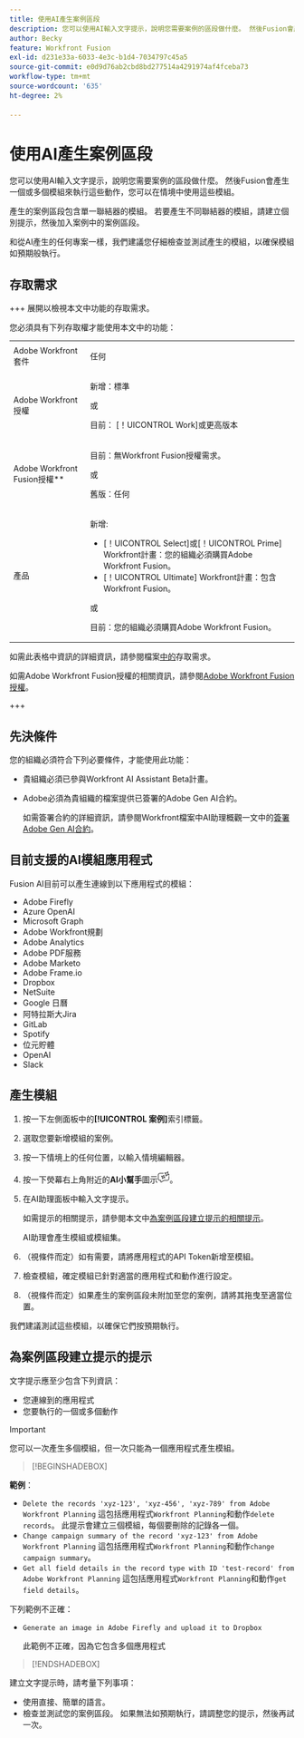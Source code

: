 ```yaml
---
title: 使用AI產生案例區段
description: 您可以使用AI輸入文字提示，說明您需要案例的區段做什麼。 然後Fusion會產生一個或多個模組來執行這些動作，您可以在情境中使用這些模組。
author: Becky
feature: Workfront Fusion
exl-id: d231e33a-6033-4e3c-b1d4-7034797c45a5
source-git-commit: e0d9d76ab2cbd8bd277514a4291974af4fceba73
workflow-type: tm+mt
source-wordcount: '635'
ht-degree: 2%

---
```


# 使用AI產生案例區段

<!--DO NOT DELETE - linked through CSH-->

<!--Check if this is in GA before repo goes live. If not, hide this article.-->

<!--Check if they need to have signed the rider and stuff-->

您可以使用AI輸入文字提示，說明您需要案例的區段做什麼。 然後Fusion會產生一個或多個模組來執行這些動作，您可以在情境中使用這些模組。

產生的案例區段包含單一聯結器的模組。 若要產生不同聯結器的模組，請建立個別提示，然後加入案例中的案例區段。

和從AI產生的任何專案一樣，我們建議您仔細檢查並測試產生的模組，以確保模組如預期般執行。

## 存取需求

+++ 展開以檢視本文中功能的存取需求。

您必須具有下列存取權才能使用本文中的功能：

<table style="table-layout:auto">
 <col> 
 <col> 
 <tbody> 
  <tr> 
   <td role="rowheader">Adobe Workfront套件</td> 
   <td> <p>任何</p> </td> 
  </tr> 
  <tr data-mc-conditions=""> 
   <td role="rowheader">Adobe Workfront授權</td> 
   <td> <p>新增：標準</p><p>或</p><p>目前： [！UICONTROL Work]或更高版本</p> </td> 
  </tr> 
  <tr> 
   <td role="rowheader">Adobe Workfront Fusion授權**</td> 
   <td>
   <p>目前：無Workfront Fusion授權需求。</p>
   <p>或</p>
   <p>舊版：任何 </p>
   </td> 
  </tr> 
  <tr> 
   <td role="rowheader">產品</td> 
   <td>
   <p>新增:</p> <ul><li>[！UICONTROL Select]或[！UICONTROL Prime] Workfront計畫：您的組織必須購買Adobe Workfront Fusion。</li><li>[！UICONTROL Ultimate] Workfront計畫：包含Workfront Fusion。</li></ul>
   <p>或</p>
   <p>目前：您的組織必須購買Adobe Workfront Fusion。</p>
   </td> 
  </tr>
 </tbody> 
</table>

如需此表格中資訊的詳細資訊，請參閱檔案[中的](/help/workfront-fusion/references/licenses-and-roles/access-level-requirements-in-documentation.md)存取需求。

如需Adobe Workfront Fusion授權的相關資訊，請參閱[Adobe Workfront Fusion授權](/help/workfront-fusion/set-up-and-manage-workfront-fusion/licensing-operations-overview/license-automation-vs-integration.md)。

+++

## 先決條件

您的組織必須符合下列必要條件，才能使用此功能：

* 貴組織必須已參與Workfront AI Assistant Beta計畫。
* Adobe必須為貴組織的檔案提供已簽署的Adobe Gen AI合約。

  如需簽署合約的詳細資訊，請參閱Workfront檔案中AI助理概觀一文中的[簽署Adobe Gen AI合約](https://experienceleague.adobe.com/en/docs/workfront/using/basics/ai-assistant/ai-assistant-overview#sign-the-adobe-gen-ai-agreement)。

## 目前支援的AI模組應用程式

Fusion AI目前可以產生連線到以下應用程式的模組：

* Adobe Firefly
* Azure OpenAI
* Microsoft Graph
* Adobe Workfront規劃
* Adobe Analytics
* Adobe PDF服務
* Adobe Marketo
* Adobe Frame.io
* Dropbox
* NetSuite
* Google 日曆
* 阿特拉斯大Jira
* GitLab
* Spotify
* 位元貯體
* OpenAI
* Slack

## 產生模組

1. 按一下左側面板中的&#x200B;**[!UICONTROL 案例]**&#x200B;索引標籤。
1. 選取您要新增模組的案例。
1. 按一下情境上的任何位置，以輸入情境編輯器。
1. 按一下熒幕右上角附近的&#x200B;**AI小幫手**&#x200B;圖示![AI小幫手圖示](assets/ai-assistant-icon.png)。
1. 在AI助理面板中輸入文字提示。

   如需提示的相關提示，請參閱本文中[為案例區段建立提示的相關提示](#tips-for-creating-prompts-for-scenario-segments)。

   AI助理會產生模組或模組集。
1. （視條件而定）如有需要，請將應用程式的API Token新增至模組。
1. 檢查模組，確定模組已針對適當的應用程式和動作進行設定。
1. （視條件而定）如果產生的案例區段未附加至您的案例，請將其拖曳至適當位置。

我們建議測試這些模組，以確保它們按預期執行。

## 為案例區段建立提示的提示

文字提示應至少包含下列資訊：

* 您連線到的應用程式
* 您要執行的一個或多個動作

>[!IMPORTANT]
>
>您可以一次產生多個模組，但一次只能為一個應用程式產生模組。

>[!BEGINSHADEBOX]

**範例**：

* `Delete the records 'xyz-123', 'xyz-456', 'xyz-789' from Adobe Workfront Planning`
這包括應用程式`Workfront Planning`和動作`delete records`。 此提示會建立三個模組，每個要刪除的記錄各一個。
* `Change campaign summary of the record 'xyz-123' from Adobe Workfront Planning`
這包括應用程式`Workfront Planning`和動作`change campaign summary`。
* `Get all field details in the record type with ID 'test-record' from Adobe Workfront Planning`
這包括應用程式`Workfront Planning`和動作`get field details`。

下列範例不正確：

* `Generate an image in Adobe Firefly and upload it to Dropbox`

  此範例不正確，因為它包含多個應用程式

>[!ENDSHADEBOX]

建立文字提示時，請考量下列事項：

* 使用直接、簡單的語言。
* 檢查並測試您的案例區段。 如果無法如預期執行，請調整您的提示，然後再試一次。
